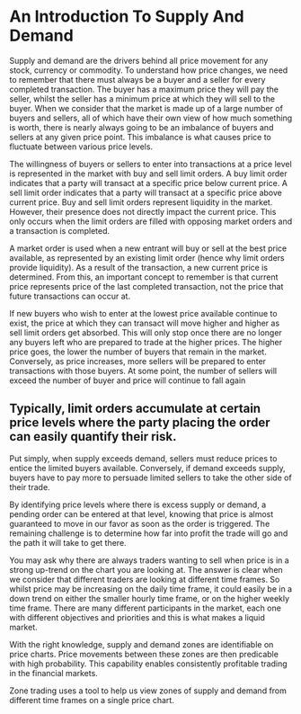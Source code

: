 # An Introduction To Supply And Demand

Supply and demand are the drivers behind all price movement for any stock, currency or commodity. To understand how price changes, we need to remember that there must always be a buyer and a seller for every completed transaction. The buyer has a maximum price they will pay the seller, whilst the seller has a minimum price at which they will sell to the buyer. When we consider that the market is made up of a large number of buyers and sellers, all of which have their own view of how much something is worth, there is nearly always going to be an imbalance of buyers and sellers at any given price point. This imbalance is what causes price to fluctuate between various price levels.

The willingness of buyers or sellers to enter into transactions at a price level is  represented in the market with buy and sell limit orders. A buy limit order indicates that a party will transact at a specific price below current price. A sell limit order indicates that a party will transact at a specific price above current price. Buy and sell limit orders represent liquidity in the market. However, their presence does not directly impact the current price. This only occurs when the limit orders are filled with opposing market orders and a transaction is completed.

A market order is used when a new entrant will buy or sell at the best price available, as represented by an existing limit order (hence why limit orders provide liquidity). As a result of the transaction, a new current price is determined. From this, an important concept to remember is that current price represents price of the last completed transaction, not the price that future transactions can occur at.

If new buyers who wish to enter at the lowest price available continue to exist, the price at which they can transact will move higher and higher as sell limit orders get absorbed. This will only stop once there are no longer any buyers left who are prepared to trade at the higher prices. The higher price goes, the lower the number of buyers that remain in the market. Conversely, as price increases, more sellers will be prepared to enter transactions with those buyers. At some point, the number of sellers will exceed the number of buyer and price will continue to fall again

Typically, limit orders accumulate at certain price levels where the party placing the order can easily quantify their risk.
------------
Put simply, when supply exceeds demand, sellers must reduce prices to entice the limited buyers available. Conversely, if demand exceeds supply, buyers have to pay more to persuade limited sellers to take the other side of their trade.

By identifying price levels where there is excess supply or demand, a pending order can be entered at that level, knowing that price is almost guaranteed to move in our favor as soon as the order is triggered. The remaining challenge is to determine how far into profit the trade will go and the path it will take to get there.

 You may ask why there are always traders wanting to sell when price is in a strong up-trend on the chart you are looking at. The answer is clear when we consider that different traders are looking at different time frames. So whilst price may be increasing on the daily time frame, it could easily be in a down trend on either the smaller hourly time frame, or on the higher weekly time frame. There are many different participants in the market, each one with different objectives and priorities and this is what makes a liquid market.

With the right knowledge, supply and demand zones are identifiable on price charts. Price movements between these zones are then predicable with high probability. This capability enables consistently profitable trading in the financial markets.

Zone trading uses a tool to help us view zones of supply and demand from different time frames on a single price chart.








